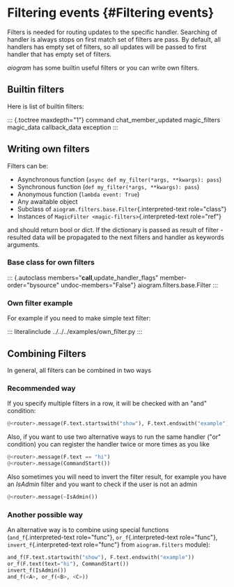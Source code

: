 # Filtering events {#Filtering events}

Filters is needed for routing updates to the specific handler. Searching
of handler is always stops on first match set of filters are pass. By
default, all handlers has empty set of filters, so all updates will be
passed to first handler that has empty set of filters.

*aiogram* has some builtin useful filters or you can write own filters.

## Builtin filters

Here is list of builtin filters:

::: {.toctree maxdepth="1"}
command chat_member_updated magic_filters magic_data callback_data
exception
:::

## Writing own filters

Filters can be:

-   Asynchronous function (`async def my_filter(*args, **kwargs): pass`)
-   Synchronous function (`def my_filter(*args, **kwargs): pass`)
-   Anonymous function (`lambda event: True`)
-   Any awaitable object
-   Subclass of `aiogram.filters.base.Filter`{.interpreted-text
    role="class"}
-   Instances of `MagicFilter <magic-filters>`{.interpreted-text
    role="ref"}

and should return bool or dict. If the dictionary is passed as result of
filter - resulted data will be propagated to the next filters and
handler as keywords arguments.

### Base class for own filters

::: {.autoclass members="__call__,update_handler_flags" member-order="bysource" undoc-members="False"}
aiogram.filters.base.Filter
:::

### Own filter example

For example if you need to make simple text filter:

::: literalinclude
../../../examples/own_filter.py
:::

## Combining Filters

In general, all filters can be combined in two ways

### Recommended way

If you specify multiple filters in a row, it will be checked with an
\"and\" condition:

``` python
@<router>.message(F.text.startswith("show"), F.text.endswith("example"))
```

Also, if you want to use two alternative ways to run the same handler
(\"or\" condition) you can register the handler twice or more times as
you like

``` python
@<router>.message(F.text == "hi")
@<router>.message(CommandStart())
```

Also sometimes you will need to invert the filter result, for example
you have an *IsAdmin* filter and you want to check if the user is not an
admin

``` python
@<router>.message(~IsAdmin())
```

### Another possible way

An alternative way is to combine using special functions
(`and_f`{.interpreted-text role="func"}, `or_f`{.interpreted-text
role="func"}, `invert_f`{.interpreted-text role="func"} from
`aiogram.filters` module):

``` python
and_f(F.text.startswith("show"), F.text.endswith("example"))
or_f(F.text(text="hi"), CommandStart())
invert_f(IsAdmin())
and_f(<A>, or_f(<B>, <C>))
```
